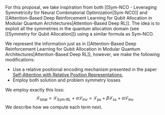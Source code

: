 For this proposal, we take inspiration from both [[Sym-NCO - Leveraging Symmetricity for Neural Combinatorial Optimization|Sym-NCO]] and [[Attention-Based Deep Reinforcement Learning for Qubit Allocation in Modular Quantum Architectures|Attention-Based Deep RL]]. The idea is to exploit all the symmetries in the quantum allocation domain (see [[Symmetry for Qubit Allocation]]) using a similar formula as Sym-NCO. 

We represent the information just as in [[Attention-Based Deep Reinforcement Learning for Qubit Allocation in Modular Quantum Architectures|Attention-Based Deep RL]], however, we make the following modifications:
- Use a relative positional encoding mechanism presented in the paper [Self-Attention with Relative Position Representations](https://arxiv.org/pdf/1803.02155), 
- Employ both solution and problem symmetry losses

We employ exactly this loss: $$ \mathcal{L}_{\text{total}} = \mathcal{L}_{\text{Sym-RL}} + \alpha \mathcal{L}_{\text{inv}} = \mathcal{L}_{\text{ps}} + \beta \mathcal{L}_{\text{ss}} + \alpha \mathcal{L}_{\text{inv}} $$We describe how we compute each term next. 

